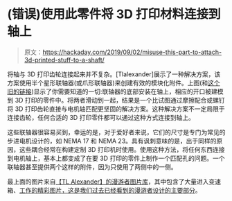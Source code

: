 # (错误)使用此零件将 3D 打印材料连接到轴上

> 原文：<https://hackaday.com/2019/09/02/misuse-this-part-to-attach-3d-printed-stuff-to-a-shaft/>

将轴与 3D 打印齿轮连接起来并不复杂。[Tlalexander]展示了一种解决方案，该方案使用半个星形联轴器(或爪形联轴器)来创建有效的模块化附件。上图(和[这个旧的链接](https://imgur.com/gallery/UnEDfmP))显示了你需要知道的一切:联轴器的底部安装在轴上，相应的开口被建模到 3D 打印的零件中。将两者滑动到一起，结果是一个比试图通过摩擦配合或螺钉将 3D 打印齿轮直接与电机轴匹配更坚固的解决方案。这种解决方案不一定局限于连接齿轮，任何合适的 3D 打印零件都可以通过这种方式连接到轴上。

这些联轴器很容易买到，幸运的是，对于爱好者来说，它们的尺寸是专门为常见的步进电机设计的，如 NEMA 17 和 NEMA 23。具有讽刺意味的是，出于同样的原因，这些耦合经常在构建定制 3D 打印机时使用。使用这种方法，将任何东西连接到电机轴上，基本上都变成了在要 3D 打印的零件上制作一个匹配孔的问题。一个联轴器甚至提供两个这样的附件，因为只使用了两侧中的一侧。

最上面的图片来自[【TL Alexander】的漫游者图片库](https://imgur.com/gallery/GqXD2Zj)，其中包含了大量进入变速箱、[工作的精彩图片，这是我们过去已经看到的漫游者设计的主要部分](https://hackaday.com/2017/11/19/gorgeous-engineering-inside-wheels-of-robotic-trail-buddy/)。